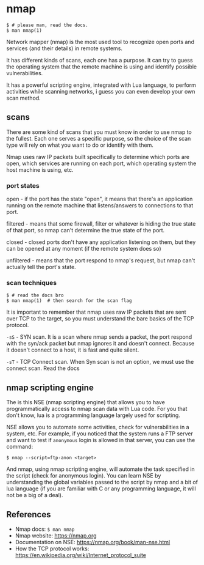 # nmap

```prompt
$ # please man, read the docs.
$ man nmap(1)
```

Network mapper (nmap) is the most used tool to recognize open
ports and services (and their details) in remote systems.

It has different kinds of scans, each one has a purpose. It can
try to guess the operating system that the remote machine is
using and identify possible vulnerabilities.

It has a powerful scripting engine, integrated with Lua language,
to perform activities while scanning networks, i guess you can
even develop your own scan method.

## scans

There are some kind of scans that you must know in order to
use nmap to the fullest. Each one serves a specific purpose,
so the choice of the scan type will rely on what you want to
do or identify with them.

Nmap uses raw IP packets built specifically to determine which
ports are open, which services are running on each port, which
operating system the host machine is using, etc.

### port states

open - if the port has the state "open", it means that there's
an application running on the remote machine that listens/answers
to connections to that port.

filtered - means that some firewall, filter or whatever is hiding
the true state of that port, so nmap can't determine the true
state of the port.

closed - closed ports don't have any application listening on
them, but they can be opened at any moment (if the remote system
does so)

unfiltered - means that the port respond to nmap's request, but
nmap can't actually tell the port's state.

### scan techniques

```prompt
$ # read the docs bro
$ man nmap(1)  # then search for the scan flag
```

It is important to remember that nmap uses raw IP packets
that are sent over TCP to the target, so you must understand
the bare basics of the TCP protocol.

`-sS` - SYN scan. It is a scan where nmap sends a packet, the
port respond with the syn/ack packet but nmap ignores it and
doesn't connect. Because it doesn't connect to a host, it is
fast and quite silent.

`-sT` - TCP Connect scan. When Syn scan is not an option,
we must use the connect scan. Read the docs

## nmap scripting engine

The is this NSE (nmap scripting engine) that allows you to have
programmatically access to nmap scan data with Lua code. For you
that don't know, lua is a programming language largely used for
scripting.

NSE allows you to automate some activities, check for vulnerabilities
in a system, etc. For example, if you noticed that the system runs
a FTP server and want to test if `anonymous` login is allowed in that
server, you can use the command:

```prompt
$ nmap --script=ftp-anon <target>
```

And nmap, using nmap scripting engine, will automate the task
specified in the script (check for anonymous login). You can
learn NSE by understanding the global variables passed to the
script by nmap and a bit of lua language (if you are familiar
with C or any programming language, it will not be a big of a
deal).

## References

- Nmap docs: `$ man nmap`
- Nmap website: https://nmap.org
- Documentation on NSE: https://nmap.org/book/man-nse.html
- How the TCP protocol works: https://en.wikipedia.org/wiki/Internet_protocol_suite

